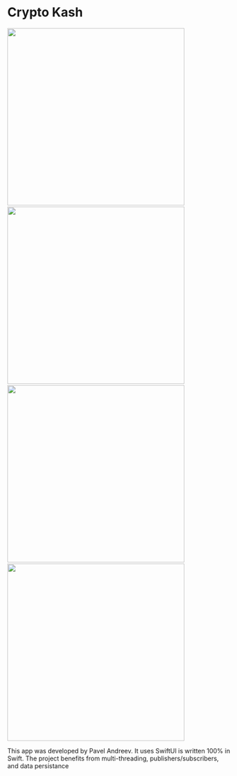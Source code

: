 # Crypto Kash

<p>
<img src="https://i.postimg.cc/zv5kj1Nz/Simulator-Screen-Shot-i-Phone-12-2023-04-20-at-20-34-33.png" height="400">
&nbsp;
<img src="https://i.postimg.cc/0jRSvg2T/Simulator-Screen-Shot-i-Phone-12-2023-04-20-at-20-36-24.png" height="400">
&nbsp;
<img src="https://i.postimg.cc/W45DKL0p/Simulator-Screen-Shot-i-Phone-12-2023-04-20-at-20-46-34.png" height="400">
&nbsp;
<img src="https://i.postimg.cc/k4x4x2qH/Simulator-Screen-Shot-i-Phone-12-2023-04-20-at-20-46-47.png" height="400">

</p>

<p>This app was developed by Pavel Andreev. It uses SwiftUI is written 100% in Swift. The project benefits from multi-threading, 
publishers/subscribers, and data persistance</p>
